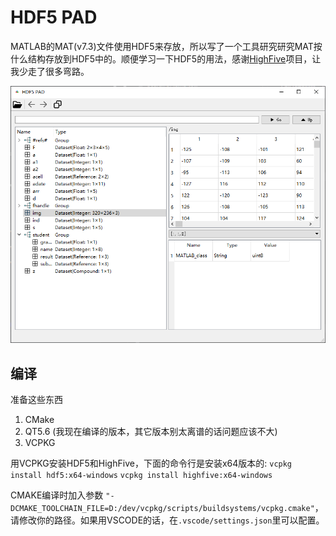 # HDF5 PAD
MATLAB的MAT(v7.3)文件使用HDF5来存放，所以写了一个工具研究研究MAT按什么结构存放到HDF5中的。顺便学习一下HDF5的用法，感谢[HighFive](https://github.com/BlueBrain/HighFive)项目，让我少走了很多弯路。

![MainDialog](mainui.png)

## 编译

准备这些东西

1. CMake
2. QT5.6 (我现在编译的版本，其它版本别太离谱的话问题应该不大)
3. VCPKG

用VCPKG安装HDF5和HighFive，下面的命令行是安装x64版本的:
`vcpkg install hdf5:x64-windows`
`vcpkg install highfive:x64-windows`

CMAKE编译时加入参数 `"-DCMAKE_TOOLCHAIN_FILE=D:/dev/vcpkg/scripts/buildsystems/vcpkg.cmake"`，请修改你的路径。如果用VSCODE的话，在`.vscode/settings.json`里可以配置。


